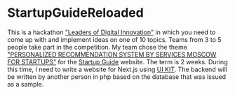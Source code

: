 # StartupGuideReloaded
This is a hackathon ["Leaders of Digital Innovation"](https://leaders2021.innoagency.ru) in which you need to come up with and implement ideas on one of 10 topics. Teams from 3 to 5 people take part in the competition. My team chose the theme ["PERSONALIZED RECOMMENDATION SYSTEM BY SERVICES MOSCOW FOR STARTUPS"](https://leaders2021.innoagency.ru/01/) for the [Startup Guide](https://startupguide.innoagency.ru) website. The term is 2 weeks. During this time, I need to write a website for Next.js using [UI KIT](https://www.figma.com/file/UVnFGWphmyDVoQHHX9NlH2/Startup-Guide-Design-System?node-id=0%3A1). The backend will be written by another person in php based on the database that was issued as a sample.
